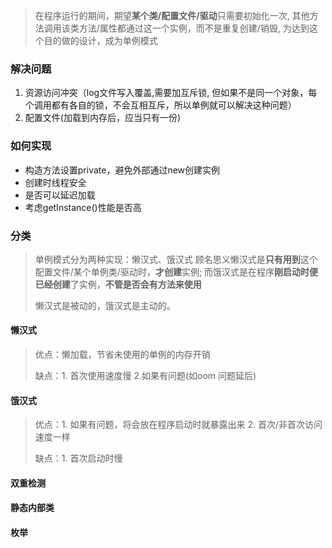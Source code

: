 > 在程序运行的期间，期望**某个类/配置文件/驱动**只需要初始化一次, 其他方法调用该类方法/属性都通过这一个实例，而不是重复创建/销毁,  为达到这个目的做的设计，成为单例模式



### 解决问题

1. 资源访问冲突（log文件写入覆盖,需要加互斥锁, 但如果不是同一个对象，每个调用都有各自的锁，不会互相互斥，所以单例就可以解决这种问题）
2. 配置文件(加载到内存后，应当只有一份)

### 如何实现

- 构造方法设置private，避免外部通过new创建实例
- 创建时线程安全
- 是否可以延迟加载
- 考虑getInstance()性能是否高

### 分类

> 单例模式分为两种实现：懒汉式、饿汉式   顾名思义懒汉式是**只有用到**这个配置文件/某个单例类/驱动时，**才创建**实例; 而饿汉式是在程序**刚启动时便已经创建**了实例，**不管是否会有方法来使用**
>
>  懒汉式是被动的，饿汉式是主动的。

#### 懒汉式

> 优点：懒加载，节省未使用的单例的内存开销
>
> 缺点：1. 首次使用速度慢  2.如果有问题(如oom 问题延后)

#### 饿汉式

> 优点：1. 如果有问题，将会放在程序启动时就暴露出来 2. 首次/非首次访问速度一样
>
> 缺点：1. 首次启动时慢

#### 双重检测

#### 静态内部类

#### 枚举







